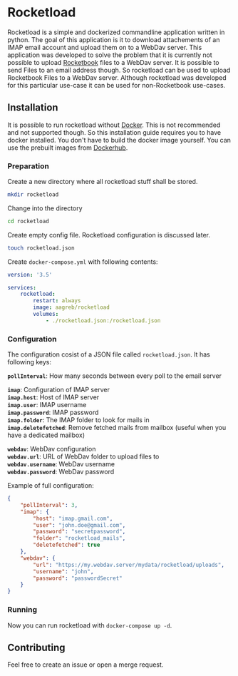 # Rocketload

Rocketload is a simple and dockerized commandline application written in python. The goal of this application is it to download attachements of an IMAP email account and upload them on to a WebDav server. This application was developed to solve the problem that it is currently not possible to upload [Rocketbook](https://getrocketbook.co.uk/) files to a WebDav server. It is possible to send Files to an email address though. So rocketload can be used to upload Rocketbook Files to a WebDav server. Although rocketload was developed for this particular use-case it can be used for non-Rocketbook use-cases.

## Installation

It is possible to run rocketload without [Docker](https://www.docker.com/). This is not recommended and not supported though. So this installation guide requires you to have docker installed. You don't have to build the docker image yourself. You can use the prebuilt images from [Dockerhub](https://hub.docker.com/r/aagreb/rocketload).

### Preparation

Create a new directory where all rocketload stuff shall be stored.

```bash
mkdir rocketload
```

Change into the directory

```bash
cd rocketload
```

Create empty config file. Rocketload configuration is discussed later.

```bash
touch rocketload.json
```

Create `docker-compose.yml` with following contents:

```yml
version: '3.5'

services:
    rocketload:
        restart: always
        image: aagreb/rocketload
        volumes:
            - ./rocketload.json:/rocketload.json

```

### Configuration

The configuration cosist of a JSON file called `rocketload.json`. It has following keys:

**`pollInterval`**: How many seconds between every poll to the email server

**`imap`**: Configuration of IMAP server  
**`imap.host`**: Host of IMAP server  
**`imap.user`**: IMAP username  
**`imap.password`**: IMAP password  
**`imap.folder`**: The IMAP folder to look for mails in  
**`imap.deletefetched`**: Remove fetched mails from mailbox (useful when you have a dedicated mailbox)


**`webdav`**: WebDav configuration  
**`webdav.url`**: URL of WebDav folder to upload files to  
**`webdav.username`**: WebDav username  
**`webdav.password`**: WebDav password  

Example of full configuration:

```json
{
    "pollInterval": 3,
    "imap": {
        "host": "imap.gmail.com",
        "user": "john.doe@gmail.com",
        "password": "secretpassword",
	    "folder": "rocketload_mails",
        "deletefetched": true
    },
    "webdav": {
        "url": "https://my.webdav.server/mydata/rocketload/uploads",
        "username": "john",
        "password": "passwordSecret"
    }
}

```

### Running

Now you can run rocketload with `docker-compose up -d`.

## Contributing

Feel free to create an issue or open a merge request.

